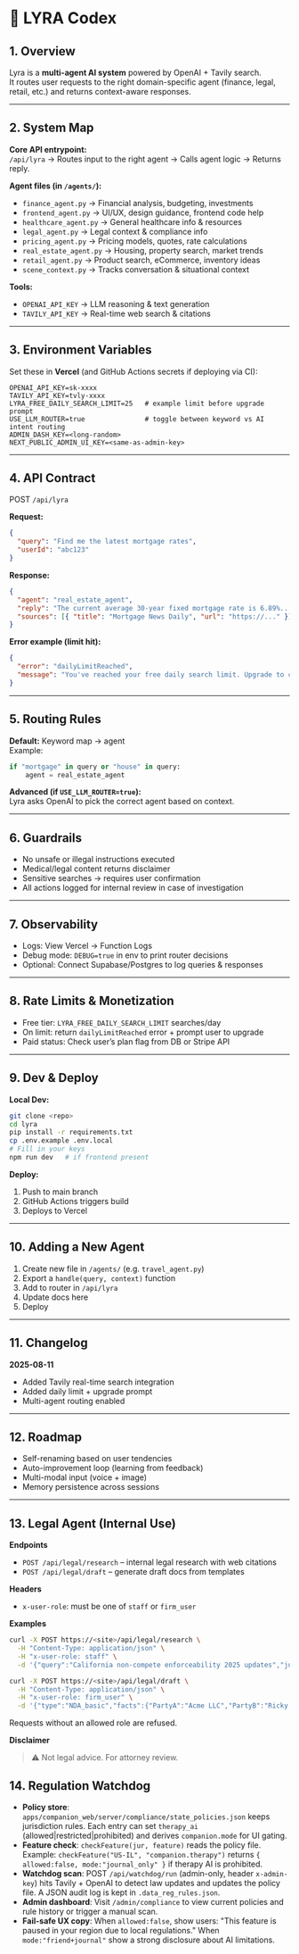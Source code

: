 # 🧠 LYRA Codex

## 1. Overview

Lyra is a **multi-agent AI system** powered by OpenAI + Tavily search.  
It routes user requests to the right domain-specific agent (finance, legal, retail, etc.) and returns context-aware responses.

---

## 2. System Map

**Core API entrypoint:**  
`/api/lyra` → Routes input to the right agent → Calls agent logic → Returns reply.

**Agent files (in `/agents/`):**

- `finance_agent.py` → Financial analysis, budgeting, investments
- `frontend_agent.py` → UI/UX, design guidance, frontend code help
- `healthcare_agent.py` → General healthcare info & resources
- `legal_agent.py` → Legal context & compliance info
- `pricing_agent.py` → Pricing models, quotes, rate calculations
- `real_estate_agent.py` → Housing, property search, market trends
- `retail_agent.py` → Product search, eCommerce, inventory ideas
- `scene_context.py` → Tracks conversation & situational context

**Tools:**

- `OPENAI_API_KEY` → LLM reasoning & text generation
- `TAVILY_API_KEY` → Real-time web search & citations

---

## 3. Environment Variables

Set these in **Vercel** (and GitHub Actions secrets if deploying via CI):

```env
OPENAI_API_KEY=sk-xxxx
TAVILY_API_KEY=tvly-xxxx
LYRA_FREE_DAILY_SEARCH_LIMIT=25   # example limit before upgrade prompt
USE_LLM_ROUTER=true               # toggle between keyword vs AI intent routing
ADMIN_DASH_KEY=<long-random>
NEXT_PUBLIC_ADMIN_UI_KEY=<same-as-admin-key>
```

---

## 4. API Contract

POST `/api/lyra`

**Request:**

```json
{
  "query": "Find me the latest mortgage rates",
  "userId": "abc123"
}
```

**Response:**

```json
{
  "agent": "real_estate_agent",
  "reply": "The current average 30-year fixed mortgage rate is 6.89%...",
  "sources": [{ "title": "Mortgage News Daily", "url": "https://..." }]
}
```

**Error example (limit hit):**

```json
{
  "error": "dailyLimitReached",
  "message": "You've reached your free daily search limit. Upgrade to continue."
}
```

---

## 5. Routing Rules

**Default:** Keyword map → agent  
Example:

```python
if "mortgage" in query or "house" in query:
    agent = real_estate_agent
```

**Advanced (if `USE_LLM_ROUTER=true`):**  
Lyra asks OpenAI to pick the correct agent based on context.

---

## 6. Guardrails

- No unsafe or illegal instructions executed
- Medical/legal content returns disclaimer
- Sensitive searches → requires user confirmation
- All actions logged for internal review in case of investigation

---

## 7. Observability

- Logs: View Vercel → Function Logs
- Debug mode: `DEBUG=true` in env to print router decisions
- Optional: Connect Supabase/Postgres to log queries & responses

---

## 8. Rate Limits & Monetization

- Free tier: `LYRA_FREE_DAILY_SEARCH_LIMIT` searches/day
- On limit: return `dailyLimitReached` error + prompt user to upgrade
- Paid status: Check user’s plan flag from DB or Stripe API

---

## 9. Dev & Deploy

**Local Dev:**

```bash
git clone <repo>
cd lyra
pip install -r requirements.txt
cp .env.example .env.local
# Fill in your keys
npm run dev   # if frontend present
```

**Deploy:**

1. Push to main branch
2. GitHub Actions triggers build
3. Deploys to Vercel

---

## 10. Adding a New Agent

1. Create new file in `/agents/` (e.g. `travel_agent.py`)
2. Export a `handle(query, context)` function
3. Add to router in `/api/lyra`
4. Update docs here
5. Deploy

---

## 11. Changelog

**2025-08-11**

- Added Tavily real-time search integration
- Added daily limit + upgrade prompt
- Multi-agent routing enabled

---

## 12. Roadmap

- Self-renaming based on user tendencies
- Auto-improvement loop (learning from feedback)
- Multi-modal input (voice + image)
- Memory persistence across sessions

---

## 13. Legal Agent (Internal Use)

**Endpoints**

- `POST /api/legal/research` – internal legal research with web citations
- `POST /api/legal/draft` – generate draft docs from templates

**Headers**

- `x-user-role`: must be one of `staff` or `firm_user`

**Examples**

```bash
curl -X POST https://<site>/api/legal/research \
  -H "Content-Type: application/json" \
  -H "x-user-role: staff" \
  -d '{"query":"California non-compete enforceability 2025 updates","jurisdiction":"US-CA"}'

curl -X POST https://<site>/api/legal/draft \
  -H "Content-Type: application/json" \
  -H "x-user-role: firm_user" \
  -d '{"type":"NDA_basic","facts":{"PartyA":"Acme LLC","PartyB":"Ricky Castrejon","EffectiveDate":"2025-08-15"},"jurisdiction":"US-CA"}'
```

Requests without an allowed role are refused.

**Disclaimer**

> ⚠️ Not legal advice. For attorney review.

## 14. Regulation Watchdog

- **Policy store**: `apps/companion_web/server/compliance/state_policies.json` keeps jurisdiction rules. Each entry can set `therapy_ai` (allowed|restricted|prohibited) and derives `companion.mode` for UI gating.
- **Feature check**: `checkFeature(jur, feature)` reads the policy file. Example: `checkFeature("US-IL", "companion.therapy")` returns `{ allowed:false, mode:"journal_only" }` if therapy AI is prohibited.
- **Watchdog scan**: POST `/api/watchdog/run` (admin-only, header `x-admin-key`) hits Tavily + OpenAI to detect law updates and updates the policy file. A JSON audit log is kept in `.data_reg_rules.json`.
- **Admin dashboard**: Visit `/admin/compliance` to view current policies and rule history or trigger a manual scan.
- **Fail-safe UX copy**: When `allowed:false`, show users: "This feature is paused in your region due to local regulations." When `mode:"friend+journal"` show a strong disclosure about AI limitations.
